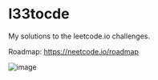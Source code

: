 # l33tocde

My solutions to the leetcode.io challenges.

Roadmap: https://neetcode.io/roadmap

![image](https://github.com/mquintus/l33tocde/assets/515945/d6563975-bc09-4469-aee8-0fc69d1047b3)
